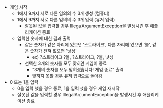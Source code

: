 - 게임 시작
  - 1에서 9까지 서로 다른 임의의 수 3개 생성 (컴퓨터)
  - 1에서 9까지 서로 다른 임의의 수 3개 입력 (유저 입력)
    - 잘못된 값을 입력할 경우 IllegalArgumentException을 발생시킨 후 애플리케이션 종료
  - 입력한 숫자에 대한 결과 출력
    - 같은 숫자가 같은 자리에 있으면 '스트라이크', 다른 자리에 있으면 '볼', 같은 숫자가 전혀 없으면 '낫싱'
      - ex) ?스트라이크 ?볼, ?스트라이크, ?볼, 낫싱
    - 선택한 3개의 숫자를 모두 맞히면 게임이 종료
      - "3개의 숫자를 모두 맞히셨습니다! 게임 종료" 출력
      - 맞히지 못할 경우 유저 입력으로 돌아감
- 0 또는 1을 입력
  - 0을 입력 했을 경우 종료, 1을 입력 했을 경우 게임 재시작
  - 잘못된 값을 입력할 경우 IllegalArgumentException을 발생시킨 후 애플리케이션 종료